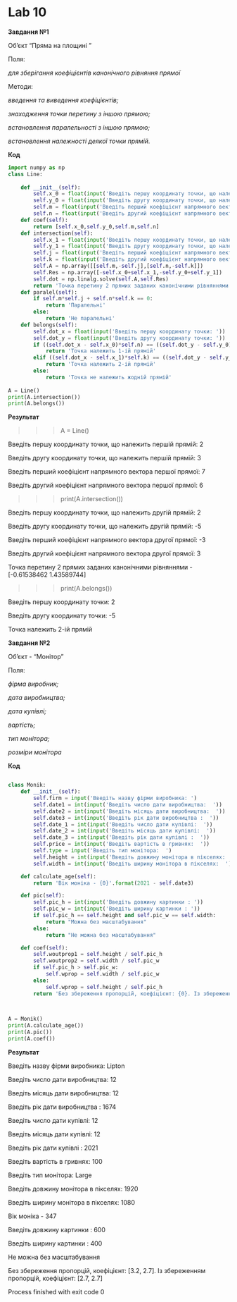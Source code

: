 # Lab 10
**Завдання №1**

Об’єкт “Пряма на площині ”

Поля:

*для зберігання коефіцієнтів канонічного рівняння прямої*

Методи:  

  *введення та виведення коефіцієнтів;*
  
  *знаходження точки перетину з іншою прямою;*
  
  *встановлення паралельності з іншою прямою;*
  
  *встановлення належності деякої точки прямій.*
  
**Код**

```python
import numpy as np
class Line:
    
    def __init__(self):
        self.x_0 = float(input('Введіть першу координату точки, що належить першій прямій: '))
        self.y_0 = float(input('Введіть другу координату точки, що належить першій прямій: '))
        self.m = float(input('Введіть перший коефіцієнт напрямного вектора першої прямої: '))
        self.n = float(input('Введіть другий коефіцієнт напрямного вектора першої прямої: '))
    def coef(self):
        return [self.x_0,self.y_0,self.m,self.n]
    def intersection(self):
        self.x_1 = float(input('Введіть першу координату точки, що належить другій прямій: '))
        self.y_1 = float(input('Введіть другу координату точки, що належить другій прямій: '))
        self.j = float(input('Введіть перший коефіцієнт напрямного вектора другої прямої: '))
        self.k = float(input('Введіть другий коефіцієнт напрямного вектора другої прямої: '))
        self.A = np.array([[self.m,-self.j],[self.n,-self.k]])
        self.Res = np.array([-self.x_0+self.x_1,-self.y_0+self.y_1])
        self.dot = np.linalg.solve(self.A,self.Res)
        return 'Точка перетину 2 прямих заданих канонічними рівняннями - {0}'.format(self.dot)
    def paralel(self):
        if self.m*self.j + self.n*self.k == 0:
            return 'Паралельні'
        else:
            return 'Не паралельні'
    def belongs(self):
        self.dot_x = float(input('Введіть першу координату точки: '))
        self.dot_y = float(input('Введіть другу координату точки: '))
        if ((self.dot_x - self.x_0)*self.n) == ((self.dot_y - self.y_0)*self.m):
            return 'Точка належить 1-ій прямій'
        elif ((self.dot_x - self.x_1)*self.k) == ((self.dot_y - self.y_1)*self.j):
            return 'Точка належить 2-ій прямій'
        else:
            return 'Точка не належить жодній прямій'
        
A = Line()
print(A.intersection())
print(A.belongs())
```
**Результат** 

>>> A = Line()


Введіть першу координату точки, що належить першій прямій: 2

Введіть другу координату точки, що належить першій прямій: 3

Введіть перший коефіцієнт напрямного вектора першої прямої: 7

Введіть другий коефіцієнт напрямного вектора першої прямої: 6

>>> print(A.intersection())


Введіть першу координату точки, що належить другій прямій: 2

Введіть другу координату точки, що належить другій прямій: -5

Введіть перший коефіцієнт напрямного вектора другої прямої: -3

Введіть другий коефіцієнт напрямного вектора другої прямої: 3

Точка перетину 2 прямих заданих канонічними рівняннями - [-0.61538462  1.43589744]

>>> print(A.belongs())


Введіть першу координату точки: 2

Введіть другу координату точки: -5

Точка належить 2-ій прямій




**Завдання №2**

Об’єкт -  “Монітор”

Поля:

*фірма виробник;*

*дата виробництва;*

*дата купівлі;*

*вартість;*

*тип монітора;*

*розміри монітора*

**Код**

```python

class Monik:
    def __init__(self):
        self.firm = input('Введіть назву фірми виробника: ')
        self.date1 = int(input('Введіть число дати виробництва:  '))
        self.date2 = int(input('Введіть місяць дати виробництва:  '))
        self.date3 = int(input('Введіть рік дати виробництва :  '))
        self.date_1 = int(input('Введіть число дати купівлі:  '))
        self.date_2 = int(input('Введіть місяць дати купівлі:  '))
        self.date_3 = int(input('Введіть рік дати купівлі :  '))
        self.price = int(input('Введіть вартість в гривнях:  '))
        self.type = input('Введіть тип монітора:  ')
        self.height = int(input('Введіть довжину монітора в пікселях:  '))
        self.width = int(input('Введіть ширину монітора в пікселях:  '))

    def calculate_age(self):
        return 'Вік моніка - {0}'.format(2021 - self.date3)

    def pic(self):
        self.pic_h = int(input('Введіть довжину картинки : '))
        self.pic_w = int(input('Введіть ширину картинки : '))
        if self.pic_h == self.height and self.pic_w == self.width:
            return "Можна без масштабування"
        else:
            return "Не можна без масштабування"

    def coef(self):
        self.woutprop1 = self.height / self.pic_h
        self.woutprop2 = self.width / self.pic_w
        if self.pic_h > self.pic_w:
            self.wprop = self.width / self.pic_w
        else:
            self.wprop = self.height / self.pic_h
        return 'Без збереження пропорцій, коефіцієнт: {0}. Із збереженням пропорцій, коефіцієнт: {1}'.format([self.woutprop1, self.woutprop2],
                                                                                     [self.wprop, self.wprop])


A = Monik()
print(A.calculate_age())
print(A.pic())
print(A.coef())
```
**Результат**


Введіть назву фірми виробника: Lipton

Введіть число дати виробництва:  12

Введіть місяць дати виробництва:  12

Введіть рік дати виробництва :  1674

Введіть число дати купівлі:  12

Введіть місяць дати купівлі:  12

Введіть рік дати купівлі :  2021

Введіть вартість в гривнях:  100

Введіть тип монітора:  Large

Введіть довжину монітора в пікселях:  1920

Введіть ширину монітора в пікселях:  1080

Вік моніка - 347

Введіть довжину картинки : 600

Введіть ширину картинки : 400

Не можна без масштабування

Без збереження пропорцій, коефіцієнт: [3.2, 2.7]. Із збереженням пропорцій, коефіцієнт: [2.7, 2.7]


Process finished with exit code 0


